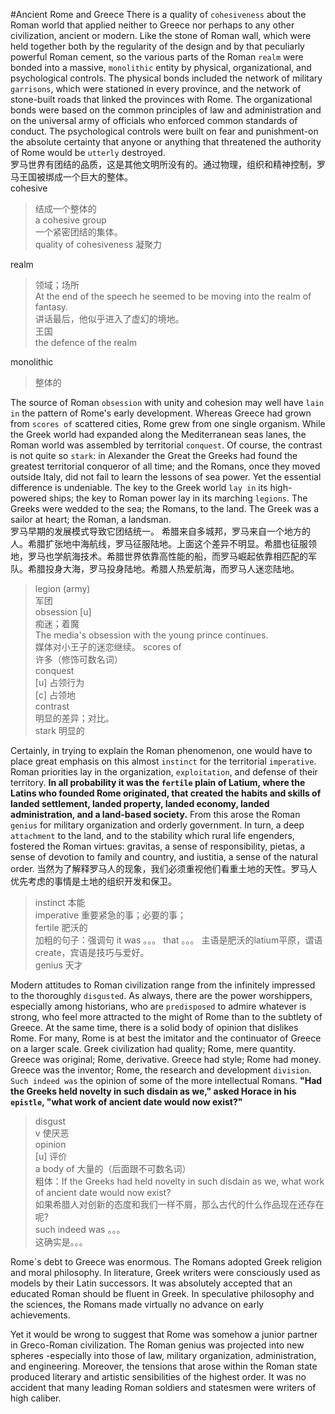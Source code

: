 #Ancient Rome and Greece
There is a quality of `cohesiveness` about the Roman world that applied neither to Greece nor perhaps to any other civilization, ancient or modern. Like the stone of Roman wall, which were held together both by the regularity of the design and by that peculiarly powerful Roman cement, so the various parts of the Roman `realm` were bonded into a massive, `monolithic` entity by physical, organizational, and psychological controls. The physical bonds included the network of military `garrisons`, which were stationed in every province, and the network of stone-built roads that linked the provinces with Rome. The organizational bonds were based on the common principles of law and administration and on the universal army of officials who enforced common standards of conduct. The psychological controls were built on fear and punishment-on the absolute certainty that anyone or anything that threatened the authority of Rome would be `utterly` destroyed.  
罗马世界有团结的品质，这是其他文明所没有的。通过物理，组织和精神控制，罗马王国被绑成一个巨大的整体。  
cohesive  
> 结成一个整体的  
> a cohesive group  
> 一个紧密团结的集体。  
>quality of cohesiveness 凝聚力  

realm  
> 领域；场所  
> At the end of the speech he seemed to be moving into the realm of fantasy.  
> 讲话最后，他似乎进入了虚幻的境地。  
> 王国  
> the defence of the realm

monolithic  
> 整体的

The source of Roman `obsession` with unity and cohesion may well have `lain in` the pattern of Rome's early development. Whereas Greece had grown from `scores of` scattered cities, Rome grew from one single organism. While the Greek world had expanded along the Mediterranean seas lanes, the Roman world was assembled by territorial `conquest`. Of course, the contrast is not quite so `stark`: in Alexander the Great the Greeks had found the greatest territorial conqueror of all time; and the Romans, once they moved outside Italy, did not fail to learn the lessons of sea power. Yet the essential difference is undeniable. The key to the Greek world `lay in` its high-powered ships; the key to Roman power lay in its marching `legions`. The Greeks were wedded to the sea; the Romans, to the land. The Greek was a sailor at heart; the Roman, a landsman.  
罗马早期的发展模式导致它团结统一。 希腊来自多城邦，罗马来自一个地方的人。希腊扩张地中海航线，罗马征服陆地。上面这个差异不明显。希腊也征服领地，罗马也学航海技术。希腊世界依靠高性能的船，而罗马崛起依靠相匹配的军队。希腊投身大海，罗马投身陆地。希腊人热爱航海，而罗马人迷恋陆地。
> legion (army)  
> 军团  
> obsession [u]  
> 痴迷；着魔  
> The media's obsession with the young prince continues.  
> 媒体对小王子的迷恋继续。
> scores of  
> 许多（修饰可数名词）  
> conquest  
> [u] 占领行为  
> [c] 占领地  
> contrast  
> 明显的差异；对比。  
> stark 明显的

Certainly, in trying to explain the Roman phenomenon, one would have to place great emphasis on this almost `instinct` for the territorial `imperative`. Roman priorities lay in the organization, `exploitation`, and defense of their territory. **In all probability it was the `fertile` plain of Latium, where the Latins who founded Rome originated, that created the habits and skills of landed settlement, landed property, landed economy, landed administration, and a land-based society.** From this arose the Roman `genius` for military organization and orderly government. In turn, a deep `attachment` to the land, and to the stability which rural life engenders, fostered the Roman virtues: gravitas, a sense of responsibility, pietas, a sense of devotion to family and country, and iustitia, a sense of the natural order.
当然为了解释罗马人的现象，我们必须重视他们看重土地的天性。罗马人优先考虑的事情是土地的组织开发和保卫。
> instinct 本能  
> imperative 重要紧急的事；必要的事；  
> fertile 肥沃的  
> 加粗的句子：强调句 it was 。。。 that 。。。 主语是肥沃的latium平原，谓语create，宾语是技巧与爱好。  
> genius 天才


Modern attitudes to Roman civilization range from the infinitely impressed to the thoroughly `disgusted`. As always, there are the power worshippers, especially among historians, who are `predisposed` to admire whatever is strong, who feel more attracted to the might of Rome than to the subtlety of Greece. At the same time, there is a solid body of opinion that dislikes Rome. For many, Rome is at best the imitator and the continuator of Greece on a larger scale. Greek civilization had quality; Rome, mere quantity. Greece was original; Rome, derivative. Greece had style; Rome had money. Greece was the inventor; Rome, the research and development `division`. `Such indeed was` the opinion of some of the more intellectual Romans. **"Had the Greeks held novelty in such disdain as we," asked Horace in his `epistle`, "what work of ancient date would now exist?"**  
> disgust  
> v 使厌恶  
> opinion  
> [u] 评价  
> a body of 大量的（后面跟不可数名词）  
> 粗体：If the Greeks had held novelty in such disdain as we, what work of ancient date would now exist?  
> 如果希腊人对创新的态度和我们一样不屑，那么古代的什么作品现在还存在呢?  
> such indeed was 。。。  
> 这确实是。。。


Rome`s debt to Greece was enormous. The Romans adopted Greek religion and moral philosophy. In literature, Greek writers were consciously used as models by their Latin successors. It was absolutely accepted that an educated Roman should be fluent in Greek. In speculative philosophy and the sciences, the Romans made virtually no advance on early achievements.  



Yet it would be wrong to suggest that Rome was somehow a junior partner in Greco-Roman civilization. The Roman genius was projected into new spheres -especially into those of law, military organization, administration, and engineering. Moreover, the tensions that arose within the Roman state produced literary and artistic sensibilities of the highest order. It was no accident that many leading Roman soldiers and statesmen were writers of high caliber.